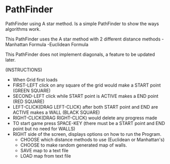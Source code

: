 # PathFinder
PathFinder using A star method. 
Is a simple PathFinder to show the ways algorithms work.

This PathFinder uses the A star method with 2 different distance methods
-Manhattan Formula
-Euclidean Formula

This PathFinder does not implement diagonals, a feature to be updated later.


(INSTRUCTIONS)
 * When Grid first loads
 * FIRST-LEFT click on any square of the grid would make a START point (GREEN SQUARE)
 * SECOND-LEFT click while START point is ACTIVE makes a END point (RED SQUARE)
 * LEFT-CLICK(DRAG LEFT-CLICK) after both START point and END are ACTIVE makes a WALL (BLACK SQUARE)
 * RIGHT-CLICK(DRAG RIGHT-CLICK) would delete any progress made
 * TO start game press SPACE-KEY (there must be a START point and END point but no need for WALLS)
 * RIGHT side of the screen, displays options on how to run the Program.
    * CHOOSE which distance methods to use (Euclidean or Manhattan's)
    * CHOOSE to make random generated map of walls.
    * SAVE map to a text file 
    * LOAD map from text file
    

